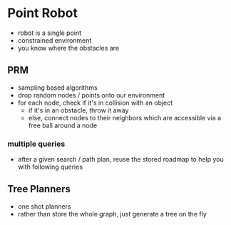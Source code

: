 # Point Robot

* robot is a single point
* constrained environment
* you know where the obstacles are

## PRM

* sampling based algorithms
* drop random nodes / points onto our environment
* for each node, check if it's in collision with an object
  * if it's in an obstacle, throw it away
  * else, connect nodes to their neighbors which are accessible via
    a free ball around a node

### multiple queries

* after a given search / path plan, reuse the stored roadmap to help you with
  following queries

## Tree Planners

* one shot planners
* rather than store the whole graph, just generate a tree on the fly
